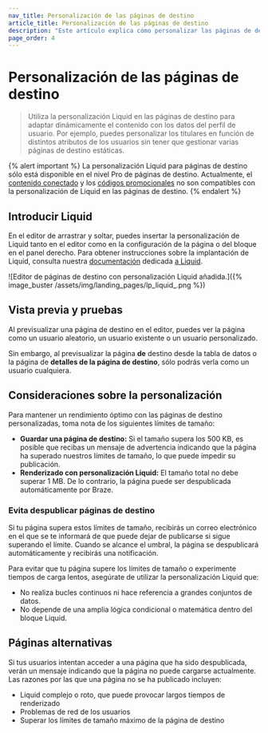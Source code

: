 ```yaml
---
nav_title: Personalización de las páginas de destino
article_title: Personalización de las páginas de destino
description: "Este artículo explica cómo personalizar las páginas de destino Braze con el editor de arrastrar y soltar."
page_order: 4
---
```


# Personalización de las páginas de destino

> Utiliza la personalización Liquid en las páginas de destino para adaptar dinámicamente el contenido con los datos del perfil de usuario. Por ejemplo, puedes personalizar los titulares en función de distintos atributos de los usuarios sin tener que gestionar varias páginas de destino estáticas.

{% alert important %}
La personalización Liquid para páginas de destino sólo está disponible en el nivel Pro de páginas de destino. Actualmente, el [contenido conectado]({{site.baseurl}}/user_guide/personalization_and_dynamic_content/connected_content) y los [códigos promocionales]({{site.baseurl}}/user_guide/personalization_and_dynamic_content/promotion_codes) no son compatibles con la personalización de Liquid en las páginas de destino.
{% endalert %}

## Introducir Liquid

En el editor de arrastrar y soltar, puedes insertar la personalización de Liquid tanto en el editor como en la configuración de la página o del bloque en el panel derecho. Para obtener instrucciones sobre la implantación de Liquid, consulta nuestra [documentación]({{site.baseurl}}/user_guide/personalization_and_dynamic_content/liquid/using_liquid/#using-liquid-1) dedicada [a Liquid]({{site.baseurl}}/user_guide/personalization_and_dynamic_content/liquid/using_liquid/#using-liquid-1).

![Editor de páginas de destino con personalización Liquid añadida.]({% image_buster /assets/img/landing_pages/lp_liquid_.png %})

## Vista previa y pruebas

Al previsualizar una página de destino en el editor, puedes ver la página como un usuario aleatorio, un usuario existente o un usuario personalizado.

Sin embargo, al previsualizar la página **de** destino desde la tabla de datos o la página de **detalles de la página de destino**, sólo podrás verla como un usuario cualquiera.

## Consideraciones sobre la personalización

Para mantener un rendimiento óptimo con las páginas de destino personalizadas, toma nota de los siguientes límites de tamaño:

- **Guardar una página de destino:** Si el tamaño supera los 500 KB, es posible que recibas un mensaje de advertencia indicando que la página ha superado nuestros límites de tamaño, lo que puede impedir su publicación.
- **Renderizado con personalización Liquid:** El tamaño total no debe superar 1 MB. De lo contrario, la página puede ser despublicada automáticamente por Braze.

### Evita despublicar páginas de destino

Si tu página supera estos límites de tamaño, recibirás un correo electrónico en el que se te informará de que puede dejar de publicarse si sigue superando el límite. Cuando se alcance el umbral, la página se despublicará automáticamente y recibirás una notificación.

Para evitar que tu página supere los límites de tamaño o experimente tiempos de carga lentos, asegúrate de utilizar la personalización Liquid que:

- No realiza bucles continuos ni hace referencia a grandes conjuntos de datos.
- No depende de una amplia lógica condicional o matemática dentro del bloque Liquid.

## Páginas alternativas

Si tus usuarios intentan acceder a una página que ha sido despublicada, verán un mensaje indicando que la página no puede cargarse actualmente. Las razones por las que una página no se ha publicado incluyen:

- Liquid complejo o roto, que puede provocar largos tiempos de renderizado
- Problemas de red de los usuarios
- Superar los límites de tamaño máximo de la página de destino
